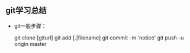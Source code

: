 ## git学习总结
* git一般步骤：

	git clone [giturl]
	git add [.|filename]
	git commit -m 'notice'
	git push -u origin master



